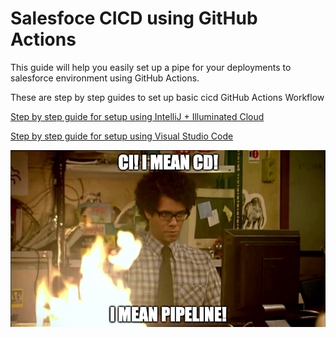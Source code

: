 # Salesfoce CICD using GitHub Actions
This guide will help you easily set up a pipe for your deployments to salesforce environment using GitHub Actions.

These are step by step guides to set up basic cicd GitHub Actions Workflow

[Step by step guide for setup using IntelliJ + Illuminated Cloud](guides/Salesforce-gha-IntelliJ.md)

[Step by step guide for setup using Visual Studio Code](guides/Salesforce-gha-VSC.md)

![Deploymeme](https://github.com/simasR/salesforce-gha/blob/main/images/itCrowdMeme.jpeg)